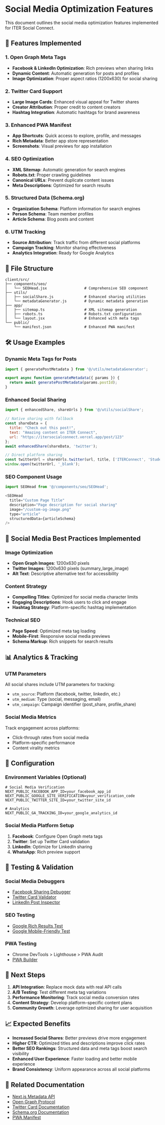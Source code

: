 # Social Media Optimization Features

This document outlines the social media optimization features implemented for ITER Social Connect.

## 🚀 Features Implemented

### 1. Open Graph Meta Tags
- **Facebook & LinkedIn Optimization**: Rich previews when sharing links
- **Dynamic Content**: Automatic generation for posts and profiles
- **Image Optimization**: Proper aspect ratios (1200x630) for social sharing

### 2. Twitter Card Support
- **Large Image Cards**: Enhanced visual appeal for Twitter shares
- **Creator Attribution**: Proper credit to content creators
- **Hashtag Integration**: Automatic hashtags for brand awareness

### 3. Enhanced PWA Manifest
- **App Shortcuts**: Quick access to explore, profile, and messages
- **Rich Metadata**: Better app store representation
- **Screenshots**: Visual previews for app installation

### 4. SEO Optimization
- **XML Sitemap**: Automatic generation for search engines
- **Robots.txt**: Proper crawling guidelines
- **Canonical URLs**: Prevent duplicate content issues
- **Meta Descriptions**: Optimized for search results

### 5. Structured Data (Schema.org)
- **Organization Schema**: Platform information for search engines
- **Person Schema**: Team member profiles
- **Article Schema**: Blog posts and content

### 6. UTM Tracking
- **Source Attribution**: Track traffic from different social platforms
- **Campaign Tracking**: Monitor sharing effectiveness
- **Analytics Integration**: Ready for Google Analytics

## 📁 File Structure

```
client/src/
├── components/seo/
│   └── SEOHead.jsx                 # Comprehensive SEO component
├── utils/
│   ├── socialShare.js              # Enhanced sharing utilities
│   └── metadataGenerator.js        # Dynamic metadata generation
├── app/
│   ├── sitemap.ts                  # XML sitemap generation
│   ├── robots.ts                   # Robots.txt configuration
│   └── layout.jsx                  # Enhanced with meta tags
└── public/
    └── manifest.json               # Enhanced PWA manifest
```

## 🛠️ Usage Examples

### Dynamic Meta Tags for Posts
```javascript
import { generatePostMetadata } from '@/utils/metadataGenerator';

export async function generateMetadata({ params }) {
  return await generatePostMetadata(params.postId);
}
```

### Enhanced Social Sharing
```javascript
import { enhancedShare, shareUrls } from '@/utils/socialShare';

// Native sharing with fallback
const shareData = {
  title: "Check out this post!",
  text: "Amazing content on ITER Connect",
  url: "https://itersocialconnect.vercel.app/post/123"
};
await enhancedShare(shareData, 'twitter');

// Direct platform sharing
const twitterUrl = shareUrls.twitter(url, title, ['ITERConnect', 'Students']);
window.open(twitterUrl, '_blank');
```

### SEO Component Usage
```javascript
import SEOHead from '@/components/seo/SEOHead';

<SEOHead
  title="Custom Page Title"
  description="Page description for social sharing"
  image="/custom-og-image.png"
  type="article"
  structuredData={articleSchema}
/>
```

## 🎯 Social Media Best Practices Implemented

### Image Optimization
- **Open Graph Images**: 1200x630 pixels
- **Twitter Images**: 1200x630 pixels (summary_large_image)
- **Alt Text**: Descriptive alternative text for accessibility

### Content Strategy
- **Compelling Titles**: Optimized for social media character limits
- **Engaging Descriptions**: Hook users to click and engage
- **Hashtag Strategy**: Platform-specific hashtag implementation

### Technical SEO
- **Page Speed**: Optimized meta tag loading
- **Mobile-First**: Responsive social media previews
- **Schema Markup**: Rich snippets for search results

## 📊 Analytics & Tracking

### UTM Parameters
All social shares include UTM parameters for tracking:
- `utm_source`: Platform (facebook, twitter, linkedin, etc.)
- `utm_medium`: Type (social, messaging, email)
- `utm_campaign`: Campaign identifier (post_share, profile_share)

### Social Media Metrics
Track engagement across platforms:
- Click-through rates from social media
- Platform-specific performance
- Content virality metrics

## 🔧 Configuration

### Environment Variables (Optional)
```env
# Social Media Verification
NEXT_PUBLIC_FACEBOOK_APP_ID=your_facebook_app_id
NEXT_PUBLIC_GOOGLE_SITE_VERIFICATION=your_verification_code
NEXT_PUBLIC_TWITTER_SITE_ID=your_twitter_site_id

# Analytics
NEXT_PUBLIC_GA_TRACKING_ID=your_google_analytics_id
```

### Social Media Platform Setup
1. **Facebook**: Configure Open Graph meta tags
2. **Twitter**: Set up Twitter Card validation
3. **LinkedIn**: Optimize for LinkedIn sharing
4. **WhatsApp**: Rich preview support

## 🧪 Testing & Validation

### Social Media Debuggers
- [Facebook Sharing Debugger](https://developers.facebook.com/tools/debug/)
- [Twitter Card Validator](https://cards-dev.twitter.com/validator)
- [LinkedIn Post Inspector](https://www.linkedin.com/post-inspector/)

### SEO Testing
- [Google Rich Results Test](https://search.google.com/test/rich-results)
- [Google Mobile-Friendly Test](https://search.google.com/test/mobile-friendly)

### PWA Testing
- Chrome DevTools > Lighthouse > PWA Audit
- [PWA Builder](https://www.pwabuilder.com/)

## 🚦 Next Steps

1. **API Integration**: Replace mock data with real API calls
2. **A/B Testing**: Test different meta tag variations
3. **Performance Monitoring**: Track social media conversion rates
4. **Content Strategy**: Develop platform-specific content plans
5. **Community Growth**: Leverage optimized sharing for user acquisition

## 📈 Expected Benefits

- **Increased Social Shares**: Better previews drive more engagement
- **Higher CTR**: Optimized titles and descriptions improve click rates
- **Better SEO Rankings**: Structured data and meta tags boost search visibility
- **Enhanced User Experience**: Faster loading and better mobile experience
- **Brand Consistency**: Uniform appearance across all social platforms

## 🔗 Related Documentation

- [Next.js Metadata API](https://nextjs.org/docs/app/api-reference/functions/generate-metadata)
- [Open Graph Protocol](https://ogp.me/)
- [Twitter Card Documentation](https://developer.twitter.com/en/docs/twitter-for-websites/cards/overview/abouts-cards)
- [Schema.org Documentation](https://schema.org/)
- [PWA Manifest](https://developer.mozilla.org/en-US/docs/Web/Manifest)
